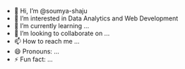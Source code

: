 - 👋 Hi, I’m @soumya-shaju
- 👀 I’m interested in Data Analytics and Web Development
- 🌱 I’m currently learning ...
- 💞️ I’m looking to collaborate on ...
- 📫 How to reach me ...
- 😄 Pronouns: ...
- ⚡ Fun fact: ...

<!---
soumya-shaju/soumya-shaju is a ✨ special ✨ repository because its `README.md` (this file) appears on your GitHub profile.
You can click the Preview link to take a look at your changes.
--->
